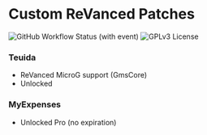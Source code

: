 # Custom ReVanced Patches

![GitHub Workflow Status (with event)](https://img.shields.io/github/actions/workflow/status/hoo-dles/revanced-custom-patches/release.yml)
![GPLv3 License](https://img.shields.io/badge/License-GPL%20v3-yellow.svg)

### Teuida
- ReVanced MicroG support (GmsCore)
- Unlocked 
### MyExpenses
- Unlocked Pro (no expiration)
